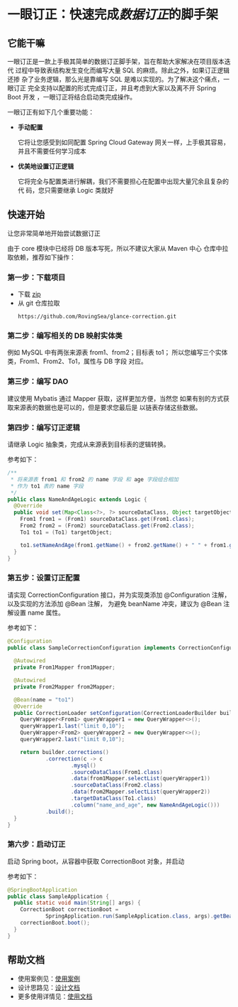 # 一眼订正：快速完成*数据订正*的脚手架

## 它能干嘛

一眼订正是一款上手极其简单的数据订正脚手架，旨在帮助大家解决在项目版本迭代
过程中导致表结构发生变化而编写大量 SQL 的麻烦。除此之外，如果订正逻辑还掺
杂了业务逻辑，那么光是靠编写 SQL 是难以实现的。为了解决这个痛点，一眼订正
完全支持以配置的形式完成订正，并且考虑到大家以及离不开 Spring Boot 开发
，一眼订正将结合启动类完成操作。

一眼订正有如下几个重要功能：

* **手动配置**

  它将让您感受到如同配置 Spring Cloud Gateway 网关一样，上手极其容易，
  并且不需要任何学习成本

* **优美地设置订正逻辑**

  它将完全与配置类进行解耦，我们不需要担心在配置中出现大量冗余且复杂的代
  码，您只需要继承 Logic 类就好

## 快速开始

让您非常简单地开始尝试数据订正

由于 core 模块中已经将 DB 版本写死，所以不建议大家从 Maven 中心
仓库中拉取依赖，推荐如下操作：

### 第一步：下载项目

* 下载 [zip](https://git.zhonganinfo.com/wuhaixin/datacorrection/-/archive/master/datacorrection-master.zip)
* 从 git 仓库拉取
  ```git
  https://github.com/RovingSea/glance-correction.git
  ```

### 第二步：编写相关的 DB 映射实体类

例如 MySQL 中有两张来源表 from1、from2；目标表 to1；
所以您编写三个实体类，From1、From2、To1，属性与 DB 字段
对应。

### 第三步：编写 DAO

建议使用 Mybatis 通过 Mapper 获取，这样更加方便，当然您
如果有别的方式获取来源表的数据也是可以的，但是要求您最后是
以链表存储这些数据。

### 第四步：编写订正逻辑

请继承 Logic 抽象类，完成从来源表到目标表的逻辑转换。

参考如下：

  ```java
  /**
   * 将来源表 from1 和 from2 的 name 字段 和 age 字段组合相加
   * 作为 to1 表的 name 字段
   */
  public class NameAndAgeLogic extends Logic {
    @Override
    public void set(Map<Class<?>, ?> sourceDataClass, Object targetObject) {
      From1 from1 = (From1) sourceDataClass.get(From1.class);
      From2 from2 = (From2) sourceDataClass.get(From2.class);
      To1 to1 = (To1) targetObject;
  
      to1.setNameAndAge(from1.getName() + from2.getName() + " " + from1.getAge() + from2.getAge());
    }
  }
  ```

### 第五步：设置订正配置

请实现 CorrectionConfiguration 接口，并为实现类添加
@Configuration 注解，以及实现的方法添加 @Bean 注解，
为避免 beanName 冲突，建议为 @Bean 注解设置 name 属性。

参考如下：

  ```java
  @Configuration
  public class SampleCorrectionConfiguration implements CorrectionConfiguration {
    
    @Autowired
    private From1Mapper from1Mapper;
  
    @Autowired
    private From2Mapper from2Mapper;
  
    @Bean(name = "to1")
    @Override
    public CorrectionLoader setConfiguration(CorrectionLoaderBuilder builder) {
      QueryWrapper<From1> queryWrapper1 = new QueryWrapper<>();
      queryWrapper1.last("limit 0,10");
      QueryWrapper<From2> queryWrapper2 = new QueryWrapper<>();
      queryWrapper2.last("limit 0,10");
  
      return builder.corrections()
              .correction(c -> c
                      .mysql()
                      .sourceDataClass(From1.class)
                      .data(from1Mapper.selectList(queryWrapper1))
                      .sourceDataClass(From2.class)
                      .data(from2Mapper.selectList(queryWrapper2))
                      .targetDataClass(To1.class)
                      .column("name_and_age", new NameAndAgeLogic()))
              .build();
    }
  }
  ```

### 第六步：启动订正

启动 Spring boot，从容器中获取 CorrectionBoot 对象，并启动

参考如下：

  ```java
  @SpringBootApplication
  public class SampleApplication {
    public static void main(String[] args) {
      CorrectionBoot correctionBoot =
              SpringApplication.run(SampleApplication.class, args).getBean(CorrectionBoot.class);
      correctionBoot.boot();
    }
  }
  ```

## 帮助文档

* 使用案例见：[使用案例](https://github.com/RovingSea/glance-correction/tree/develop/glance-correction-sample)
* 设计思路见：[设计文档](设计文档.md)
* 更多使用详情见：[使用文档](使用文档.md)

  